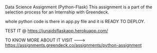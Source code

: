Data Science Assignment (Python-Flask) 
This assignment is a part of the selection process for an Internship with Greendeck.

whole python code is there in app.py file
and it is READY TO DEPLOY.

TEST IT @ https://junaidsflaskapp.herokuapp.com/

TO KNOW MORE ABOUT IT  VISIT --->  https://assignments.greendeck.co/assignments/python-assignment
